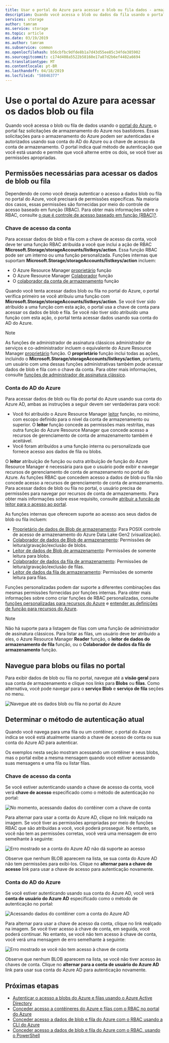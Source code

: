 ```yaml
---
title: Usar o portal do Azure para acessar o blob ou fila dados - armazenamento do Azure
description: Quando você acessa o blob ou dados da fila usando o portal do Azure, o portal faz solicitações de armazenamento do Azure nos bastidores. Essas solicitações para o armazenamento do Azure podem ser autenticadas e autorizados usando sua conta do AD do Azure ou a chave de acesso da conta de armazenamento.
services: storage
author: tamram
ms.service: storage
ms.topic: article
ms.date: 03/19/2019
ms.author: tamram
ms.subservice: common
ms.openlocfilehash: b56cbfbc9dfde8b1a7d43d55ee85c34fde385902
ms.sourcegitcommit: c174d408a5522b58160e17a87d2b6ef4482a6694
ms.translationtype: MT
ms.contentlocale: pt-BR
ms.lasthandoff: 04/18/2019
ms.locfileid: "58846377"
---
```

# <a name="use-the-azure-portal-to-access-blob-or-queue-data"></a>Use o portal do Azure para acessar os dados blob ou fila

Quando você acessa o blob ou fila de dados usando o [portal do Azure](https://portal.azure.com), o portal faz solicitações de armazenamento do Azure nos bastidores. Essas solicitações para o armazenamento do Azure podem ser autenticadas e autorizados usando sua conta do AD do Azure ou a chave de acesso da conta de armazenamento. O portal indica qual método de autenticação que você está usando e permite que você alterne entre os dois, se você tiver as permissões apropriadas.  

## <a name="permissions-needed-to-access-blob-or-queue-data"></a>Permissões necessárias para acessar os dados de blob ou fila

Dependendo de como você deseja autenticar o acesso a dados blob ou fila no portal do Azure, você precisará de permissões específicas. Na maioria dos casos, essas permissões são fornecidas por meio do controle de acesso baseado em função (RBAC). Para obter mais informações sobre o RBAC, consulte [o que é controle de acesso baseado em função (RBAC)?](../../role-based-access-control/overview.md).

### <a name="account-access-key"></a>Chave de acesso da conta

Para acessar dados de blob e fila com a chave de acesso da conta, você deve ter uma função RBAC atribuída a você que inclui a ação de RBAC **Microsoft.Storage/storageAccounts/listkeys/action**. Essa função RBAC pode ser um interno ou uma função personalizada. Funções internas que suportam **Microsoft.Storage/storageAccounts/listkeys/action** incluem:

- O Azure Resource Manager [proprietário](../../role-based-access-control/built-in-roles.md#owner) função
- O Azure Resource Manager [Colaborador](../../role-based-access-control/built-in-roles.md#contributor) função
- O [colaborador da conta de armazenamento](../../role-based-access-control/built-in-roles.md#storage-account-contributor) função

Quando você tenta acessar dados blob ou fila no portal do Azure, o portal verifica primeiro se você atribuiu uma função com **Microsoft.Storage/storageAccounts/listkeys/action**. Se você tiver sido atribuído a uma função com esta ação, o portal usa a chave de conta para acessar os dados de blob e fila. Se você não tiver sido atribuído uma função com esta ação, o portal tenta acessar dados usando sua conta do AD do Azure.

> [!NOTE]
> As funções de administrador de assinatura clássicos administrador de serviços e co-administrador incluem o equivalente do Azure Resource Manager [proprietário](../../role-based-access-control/built-in-roles.md#owner) função. O **proprietário** função inclui todas as ações, incluindo o **Microsoft.Storage/storageAccounts/listkeys/action**, portanto, um usuário com uma dessas funções administrativas também pode acessar dados de blob e fila com o chave da conta. Para obter mais informações, consulte [funções de administrador de assinatura clássico](../../role-based-access-control/rbac-and-directory-admin-roles.md#classic-subscription-administrator-roles).

### <a name="azure-ad-account"></a>Conta do AD do Azure

Para acessar dados de blob ou fila do portal do Azure usando sua conta do Azure AD, ambas as instruções a seguir devem ser verdadeiras para você:

- Você foi atribuído o Azure Resource Manager [leitor](../../role-based-access-control/built-in-roles.md#reader) função, no mínimo, com escopo definido para o nível da conta de armazenamento ou superior. O **leitor** função concede as permissões mais restritas, mas outra função do Azure Resource Manager que concede acesso a recursos de gerenciamento de conta de armazenamento também é aceitável.
- Você foram atribuídos a uma função interna ou personalizada que fornece acesso aos dados de fila ou blobs.

O **leitor** atribuição de função ou outra atribuição de função do Azure Resource Manager é necessária para que o usuário pode exibir e navegar recursos de gerenciamento de conta de armazenamento no portal do Azure. As funções RBAC que concedem acesso a dados de blob ou fila não concede acesso a recursos de gerenciamento de conta de armazenamento. Para acessar dados de blob ou fila no portal, o usuário precisa de permissões para navegar por recursos de conta de armazenamento. Para obter mais informações sobre esse requisito, consulte [atribuir a função de leitor para o acesso ao portal](../common/storage-auth-aad-rbac-portal.md#assign-the-reader-role-for-portal-access).

As funções internas que oferecem suporte ao acesso aos seus dados de blob ou fila incluem:

- [Proprietário de dados de Blob de armazenamento](../../role-based-access-control/built-in-roles.md#storage-blob-data-owner): Para POSIX controle de acesso de armazenamento do Azure Data Lake Gen2 (visualização).
- [Colaborador de dados de Blob de armazenamento](../../role-based-access-control/built-in-roles.md#storage-blob-data-contributor): Permissões de leitura/gravação/exclusão de blobs.
- [Leitor de dados de Blob de armazenamento](../../role-based-access-control/built-in-roles.md#storage-blob-data-reader): Permissões de somente leitura para blobs.
- [Colaborador de dados da fila de armazenamento](../../role-based-access-control/built-in-roles.md#storage-queue-data-contributor): Permissões de leitura/gravação/exclusão de filas.
- [Leitor de dados da fila de armazenamento](../../role-based-access-control/built-in-roles.md#storage-queue-data-reader): Permissões de somente leitura para filas.
    
Funções personalizadas podem dar suporte a diferentes combinações das mesmas permissões fornecidas por funções internas. Para obter mais informações sobre como criar funções de RBAC personalizadas, consulte [funções personalizadas para recursos do Azure](../../role-based-access-control/custom-roles.md) e [entender as definições de função para recursos do Azure](../../role-based-access-control/role-definitions.md).

> [!NOTE]
> Não há suporte para a listagem de filas com uma função de administrador de assinatura clássicos. Para listar as filas, um usuário deve ter atribuído a eles, o Azure Resource Manager **Reader** função, o **leitor de dados do armazenamento de fila** função, ou o **Colaborador de dados da fila de armazenamento** função.

## <a name="navigate-to-blobs-or-queues-in-the-portal"></a>Navegue para blobs ou filas no portal

Para exibir dados de blob ou fila no portal, navegue até a **visão geral** para sua conta de armazenamento e clique nos links para **Blobs** ou **filas**. Como alternativa, você pode navegar para o **serviço Blob** e **serviço de fila** seções no menu. 

![Navegue até os dados blob ou fila no portal do Azure](media/storage-access-blobs-queues-portal/blob-queue-access.png)

## <a name="determine-the-current-authentication-method"></a>Determinar o método de autenticação atual

Quando você navega para uma fila ou um contêiner, o portal do Azure indica se você está atualmente usando a chave de acesso de conta ou sua conta do Azure AD para autenticar.

Os exemplos nesta seção mostram acessando um contêiner e seus blobs, mas o portal exibe a mesma mensagem quando você estiver acessando suas mensagens e uma fila ou listar filas.

### <a name="account-access-key"></a>Chave de acesso da conta

Se você estiver autenticando usando a chave de acesso da conta, você verá **chave de acesso** especificado como o método de autenticação no portal:

![No momento, acessando dados do contêiner com a chave de conta](media/storage-access-blobs-queues-portal/auth-method-access-key.png)

Para alternar para usar a conta do Azure AD, clique no link realçado na imagem. Se você tiver as permissões apropriadas por meio de funções RBAC que são atribuídas a você, você poderá prosseguir. No entanto, se você não tem as permissões corretas, você verá uma mensagem de erro semelhante à seguinte:

![Erro mostrado se a conta do Azure AD não dá suporte ao acesso](media/storage-access-blobs-queues-portal/auth-error-azure-ad.png)

Observe que nenhum BLOB aparecem na lista, se sua conta do Azure AD não tem permissões para exibi-los. Clique no **alternar para a chave de acesso** link para usar a chave de acesso para autenticação novamente.

### <a name="azure-ad-account"></a>Conta do AD do Azure

Se você estiver autenticando usando sua conta do Azure AD, você verá **conta de usuário do Azure AD** especificado como o método de autenticação no portal:

![Acessando dados do contêiner com a conta do Azure AD](media/storage-access-blobs-queues-portal/auth-method-azure-ad.png)

Para alternar para usar a chave de acesso da conta, clique no link realçado na imagem. Se você tiver acesso à chave de conta, em seguida, você poderá continuar. No entanto, se você não tem acesso à chave de conta, você verá uma mensagem de erro semelhante à seguinte:

![Erro mostrado se você não tem acesso à chave de conta](media/storage-access-blobs-queues-portal/auth-error-access-key.png)

Observe que nenhum BLOB aparecem na lista, se você não tiver acesso às chaves de conta. Clique no **alternar para a conta de usuário do Azure AD** link para usar sua conta do Azure AD para autenticação novamente.

## <a name="next-steps"></a>Próximas etapas

- [Autenticar o acesso a blobs do Azure e filas usando o Azure Active Directory](storage-auth-aad.md)
- [Conceder acesso a contêineres do Azure e filas com o RBAC no portal do Azure](storage-auth-aad-rbac-portal.md)
- [Conceder acesso a dados de blob e fila do Azure com o RBAC usando a CLI do Azure](storage-auth-aad-rbac-cli.md)
- [Conceder acesso a dados de blob e fila do Azure com o RBAC, usando o PowerShell](storage-auth-aad-rbac-powershell.md)
